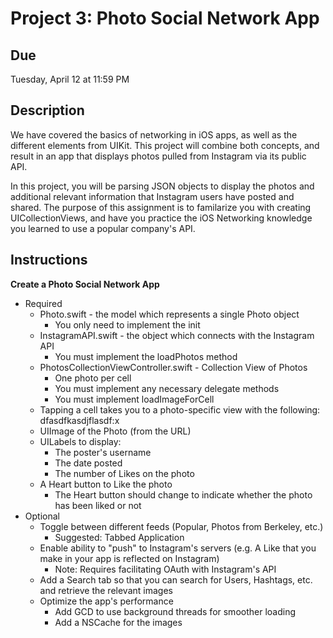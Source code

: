 # Project 3: Photo Social Network App

## Due
Tuesday, April 12 at 11:59 PM

## Description
We have covered the basics of networking in iOS apps, as well as the different
elements from UIKit.  This project will combine both concepts, and result in an
app that displays photos pulled from Instagram via its public API. 

In this project, you will be parsing JSON objects to display the photos and
additional relevant information that Instagram users have posted and shared. The
purpose of this assignment is to familarize you with creating UICollectionViews,
and have you practice the iOS Networking knowledge you learned to use a
popular company's API.

## Instructions
**Create a Photo Social Network App**
* Required
  * Photo.swift - the model which represents a single Photo object
    * You only need to implement the init
  * InstagramAPI.swift - the object which connects with the Instagram API
    * You must implement the loadPhotos method
  * PhotosCollectionViewController.swift - Collection View of Photos 
    * One photo per cell
    * You must implement any necessary delegate methods
    * You must implement loadImageForCell
  * Tapping a cell takes you to a photo-specific view  with the following:
 dfasdfkasdjflasdf:x
   * UIImage of the Photo (from the URL)
    * UILabels to display:
      * The poster's username
      * The date posted
      * The number of Likes on the photo
    * A Heart button to Like the photo
      * The Heart button should change to indicate whether the photo has been
      liked or not
* Optional
  * Toggle between different feeds (Popular, Photos from Berkeley, etc.)
    * Suggested: Tabbed Application
  * Enable ability to "push" to Instagram's servers (e.g. A Like that you make
          in your app is reflected on Instagram)
    * Note: Requires facilitating OAuth with Instagram's API
  * Add a Search tab so that you can search for Users, Hashtags, etc. and
  retrieve the relevant images
  * Optimize the app's performance
    * Add GCD to use background threads for smoother loading
    * Add a NSCache for the images
